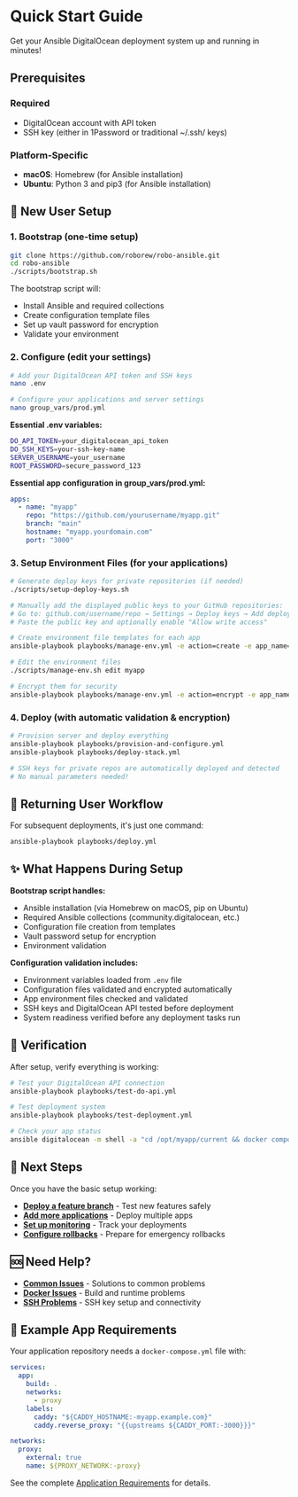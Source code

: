 # Quick Start Guide

Get your Ansible DigitalOcean deployment system up and running in minutes!

## Prerequisites

### Required

- DigitalOcean account with API token
- SSH key (either in 1Password or traditional ~/.ssh/ keys)

### Platform-Specific

- **macOS**: Homebrew (for Ansible installation)
- **Ubuntu**: Python 3 and pip3 (for Ansible installation)

## 🚀 New User Setup

### 1. Bootstrap (one-time setup)

```bash
git clone https://github.com/roborew/robo-ansible.git
cd robo-ansible
./scripts/bootstrap.sh
```

The bootstrap script will:

- Install Ansible and required collections
- Create configuration template files
- Set up vault password for encryption
- Validate your environment

### 2. Configure (edit your settings)

```bash
# Add your DigitalOcean API token and SSH keys
nano .env

# Configure your applications and server settings
nano group_vars/prod.yml
```

**Essential .env variables:**

```bash
DO_API_TOKEN=your_digitalocean_api_token
DO_SSH_KEYS=your-ssh-key-name
SERVER_USERNAME=your_username
ROOT_PASSWORD=secure_password_123
```

**Essential app configuration in group_vars/prod.yml:**

```yaml
apps:
  - name: "myapp"
    repo: "https://github.com/yourusername/myapp.git"
    branch: "main"
    hostname: "myapp.yourdomain.com"
    port: "3000"
```

### 3. Setup Environment Files (for your applications)

```bash
# Generate deploy keys for private repositories (if needed)
./scripts/setup-deploy-keys.sh

# Manually add the displayed public keys to your GitHub repositories:
# Go to: github.com/username/repo → Settings → Deploy keys → Add deploy key
# Paste the public key and optionally enable "Allow write access"

# Create environment file templates for each app
ansible-playbook playbooks/manage-env.yml -e action=create -e app_name=myapp

# Edit the environment files
./scripts/manage-env.sh edit myapp

# Encrypt them for security
ansible-playbook playbooks/manage-env.yml -e action=encrypt -e app_name=myapp
```

### 4. Deploy (with automatic validation & encryption)

```bash
# Provision server and deploy everything
ansible-playbook playbooks/provision-and-configure.yml
ansible-playbook playbooks/deploy-stack.yml

# SSH keys for private repos are automatically deployed and detected
# No manual parameters needed!
```

## 🔄 Returning User Workflow

For subsequent deployments, it's just one command:

```bash
ansible-playbook playbooks/deploy.yml
```

## ✨ What Happens During Setup

**Bootstrap script handles:**

- Ansible installation (via Homebrew on macOS, pip on Ubuntu)
- Required Ansible collections (community.digitalocean, etc.)
- Configuration file creation from templates
- Vault password setup for encryption
- Environment validation

**Configuration validation includes:**

- Environment variables loaded from `.env` file
- Configuration files validated and encrypted automatically
- App environment files checked and validated
- SSH keys and DigitalOcean API tested before deployment
- System readiness verified before any deployment tasks run

## 🎯 Verification

After setup, verify everything is working:

```bash
# Test your DigitalOcean API connection
ansible-playbook playbooks/test-do-api.yml

# Test deployment system
ansible-playbook playbooks/test-deployment.yml

# Check your app status
ansible digitalocean -m shell -a "cd /opt/myapp/current && docker compose ps"
```

## 🔗 Next Steps

Once you have the basic setup working:

- **[Deploy a feature branch](Branch-Deployments.md)** - Test new features safely
- **[Add more applications](Configuration.md#adding-new-applications)** - Deploy multiple apps
- **[Set up monitoring](Monitoring.md)** - Track your deployments
- **[Configure rollbacks](Rollback-System.md)** - Prepare for emergency rollbacks

## 🆘 Need Help?

- **[Common Issues](Troubleshooting.md)** - Solutions to common problems
- **[Docker Issues](Docker-Troubleshooting.md)** - Build and runtime problems
- **[SSH Problems](SSH-Keys.md)** - SSH key setup and connectivity

## 🔧 Example App Requirements

Your application repository needs a `docker-compose.yml` file with:

```yaml
services:
  app:
    build: .
    networks:
      - proxy
    labels:
      caddy: "${CADDY_HOSTNAME:-myapp.example.com}"
      caddy.reverse_proxy: "{{upstreams ${CADDY_PORT:-3000}}}"

networks:
  proxy:
    external: true
    name: ${PROXY_NETWORK:-proxy}
```

See the complete [Application Requirements](Deployment-System.md#application-requirements) for details.
